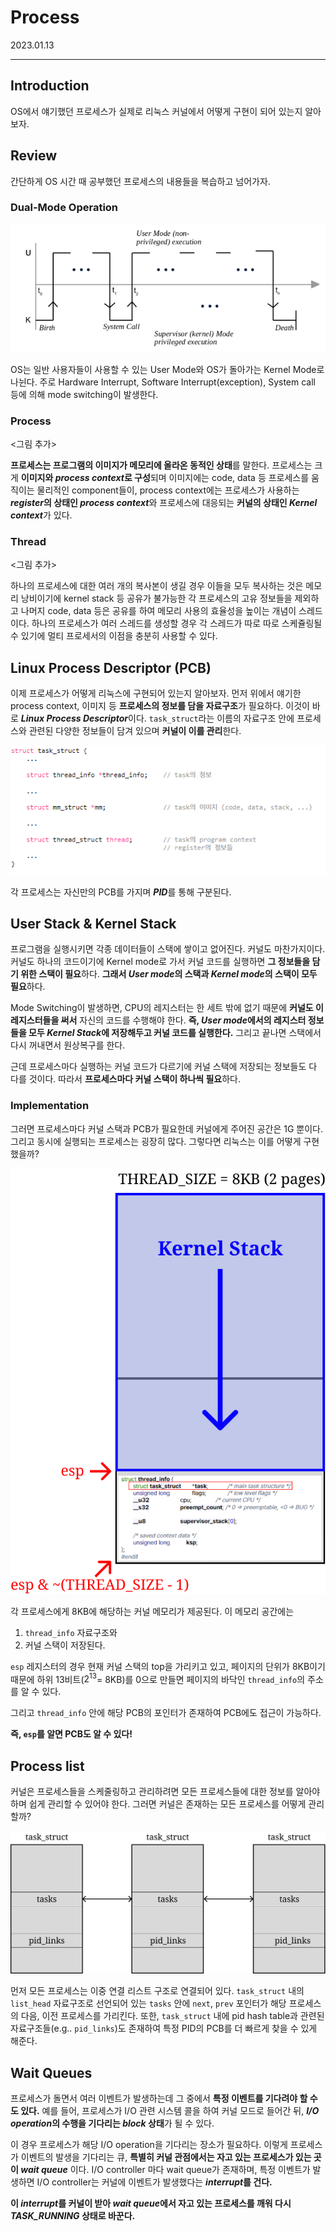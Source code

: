 # Process

2023.01.13

---

## Introduction

OS에서 얘기했던 프로세스가 실제로 리눅스 커널에서 어떻게 구현이 되어 있는지 알아보자.

## Review

간단하게 OS 시간 때 공부했던 프로세스의 내용들을 복습하고 넘어가자.

### Dual-Mode Operation

![Untitled](Process%206ca07a341ce24a5da733bc698bc154fc/Untitled.png)

OS는 일반 사용자들이 사용할 수 있는 User Mode와 OS가 돌아가는 Kernel Mode로 나뉜다. 주로 Hardware Interrupt, Software Interrupt(exception), System call 등에 의해 mode switching이 발생한다.

### Process

<그림 추가>

**프로세스는 프로그램의 이미지가 메모리에 올라온 동적인 상태**를 말한다. 프로세스는 크게 **이미지와 *process context*로 구성**되며 이미지에는 code, data 등 프로세스를 움직이는 물리적인 component들이, process context에는 프로세스가 사용하는 ***register*의 상태인 *process context***와 프로세스에 대응되는 **커널의 상태인 *Kernel context***가 있다. 

### Thread

<그림 추가>

하나의 프로세스에 대한 여러 개의 복사본이 생길 경우 이들을 모두 복사하는 것은 메모리 낭비이기에 kernel stack 등 공유가 불가능한 각 프로세스의 고유 정보들을 제외하고 나머지 code, data 등은 공유를 하여 메모리 사용의 효율성을 높이는 개념이 스레드이다. 하나의 프로세스가 여러 스레드를 생성할 경우 각 스레드가 따로 따로 스케쥴링될 수 있기에 멀티 프로세서의 이점을 충분히 사용할 수 있다.

## Linux Process Descriptor (PCB)

이제 프로세스가 어떻게 리눅스에 구현되어 있는지 알아보자. 먼저 위에서 얘기한 process context, 이미지 등 **프로세스의 정보를 담을 자료구조**가 필요하다. 이것이 바로 ***Linux Process Descriptor***이다. `task_struct`라는 이름의 자료구조 안에 프로세스와 관련된 다양한 정보들이 담겨 있으며 **커널이 이를 관리**한다.

![Untitled](Process%206ca07a341ce24a5da733bc698bc154fc/Untitled%201.png)

각 프로세스는 자신만의 PCB를 가지며 ***PID***를 통해 구분된다.

## User Stack & Kernel Stack

프로그램을 실행시키면 각종 데이터들이 스택에 쌓이고 없어진다. 커널도 마찬가지이다. 커널도 하나의 코드이기에 Kernel mode로 가서 커널 코드를 실행하면 **그 정보들을 담기 위한 스택이 필요**하다. **그래서 *User mode*의 스택과 *Kernel mode*의 스택이 모두 필요**하다.

Mode Switching이 발생하면, CPU의 레지스터는 한 세트 밖에 없기 때문에 **커널도 이 레지스터들을 써서** 자신의 코드를 수행해야 한다. **즉, *User mode*에서의 레지스터 정보들을 모두 *Kernel Stack*에 저장해두고 커널 코드를 실행한다.** 그리고 끝나면 스택에서 다시 꺼내면서 원상복구를 한다.

근데 프로세스마다 실행하는 커널 코드가 다르기에 커널 스택에 저장되는 정보들도 다 다를 것이다. 따라서 **프로세스마다 커널 스택이 하나씩 필요**하다.

### Implementation

그러면 프로세스마다 커널 스택과 PCB가 필요한데 커널에게 주어진 공간은 1G 뿐이다. 그리고 동시에 실행되는 프로세스는 굉장히 많다. 그렇다면 리눅스는 이를 어떻게 구현했을까?

![Untitled](Process%206ca07a341ce24a5da733bc698bc154fc/Untitled%202.png)

각 프로세스에게 8KB에 해당하는 커널 메모리가 제공된다. 이 메모리 공간에는

1. `thread_info` 자료구조와
2. 커널 스택이 저장된다.

`esp` 레지스터의 경우 현재 커널 스택의 top을 가리키고 있고, 페이지의 단위가 8KB이기 때문에 하위 13비트($2^{13}$= 8KB)를 0으로 만들면 페이지의 바닥인 `thread_info`의 주소를 알 수 있다. 

그리고 `thread_info` 안에 해당 PCB의 포인터가 존재하여 PCB에도 접근이 가능하다.

**즉, `esp`를 알면 PCB도 알 수 있다!**

## Process list

커널은 프로세스들을 스케줄링하고 관리하려면 모든 프로세스들에 대한 정보를 알아야하며 쉽게 관리할 수 있어야 한다. 그러면 커널은 존재하는 모든 프로세스를 어떻게 관리할까?

![Untitled](Process%206ca07a341ce24a5da733bc698bc154fc/Untitled%203.png)

먼저 모든 프로세스는 이중 연결 리스트 구조로 연결되어 있다. `task_struct` 내의 `list_head` 자료구조로 선언되어 있는 `tasks` 안에 `next`, `prev` 포인터가 해당 프로세스의 다음, 이전 프로세스를 가리킨다. 또한, `task_struct` 내에 pid hash table과 관련된 자료구조들(e.g.. `pid_links`)도 존재하여 특정 PID의 PCB를 더 빠르게 찾을 수 있게 해준다.

## Wait Queues

프로세스가 돌면서 여러 이벤트가 발생하는데 그 중에서 **특정 이벤트를 기다려야 할 수도 있다.** 예를 들어, 프로세스가 I/O 관련 시스템 콜을 하여 커널 모드로 들어간 뒤,  ***I/O operation*의 수행을 기다리는 *block* 상태**가 될 수 있다.

이 경우 프로세스가 해당 I/O operation을 기다리는 장소가 필요하다. 이렇게 프로세스가 이벤트의 발생을 기다리는 큐, **특별히 커널 관점에서는 자고 있는 프로세스가 있는 곳이 *wait queue*** 이다. I/O controller 마다 wait queue가 존재하며, 특정 이벤트가 발생하면 I/O controller는 커널에 이벤트가 발생했다는 ***interrupt*를 건다.** 

**이 *interrupt*를 커널이 받아 *wait queue*에서 자고 있는 프로세스를 깨워 다시 *TASK_RUNNING* 상태로 바꾼다.**